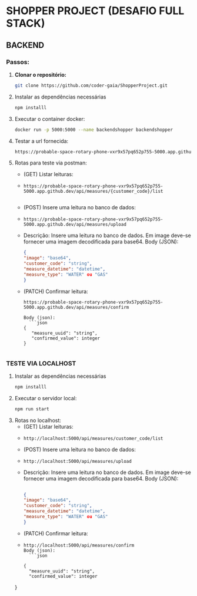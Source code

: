 # SHOPPER PROJECT (DESAFIO FULL STACK) #
## BACKEND ##
### Passos: ###
1. **Clonar o repositório:**
   ```bash
   git clone https://github.com/coder-gaia/ShopperProject.git
2. Instalar as dependências necessárias
    ```bash
    npm installl
3. Executar o container docker:
   ```bash
   docker run -p 5000:5000 --name backendshopper backendshopper
   
4. Testar a url fornecida:
   ```bash
   https://probable-space-rotary-phone-vxr9x57pq652p755-5000.app.github.dev
   
5. Rotas para teste via postman:
   
    - (GET) Listar leituras:
    - ```plaintext
      https://probable-space-rotary-phone-vxr9x57pq652p755-5000.app.github.dev/api/measures/{customer_code}/list
                 
    - (POST) Insere uma leitura no banco de dados:
    - ```plaintext
      https://probable-space-rotary-phone-vxr9x57pq652p755-5000.app.github.dev/api/measures/upload
    - Descrição: Insere uma leitura no banco de dados. Em image deve-se fornecer uma imagem decodificada para base64.
      Body (JSON):
         ```json
      {
        "image": "base64",
        "customer_code": "string",
        "measure_datetime": "datetime",
        "measure_type": "WATER" ou "GAS"
      }


   - (PATCH) Confirmar leitura:
     ```plaintext
     https://probable-space-rotary-phone-vxr9x57pq652p755-5000.app.github.dev/api/measures/confirm
     
     Body (json):
       ```json
     {
        "measure_uuid": "string",
        "confirmed_value": integer
     }

     
### TESTE VIA LOCALHOST ###

1. Instalar as dependências necessárias
    ```bash
    npm installl
    
 2. Executar o servidor local:
    ```bash
    npm run start
    
 3. Rotas no localhost:
    - (GET) Listar leituras:
    - ```plaintext
      http://localhost:5000/api/measures/customer_code/list

    - (POST) Insere uma leitura no banco de dados:
    - ```plaintext
      http://localhost:5000/api/measures/upload
    - Descrição: Insere uma leitura no banco de dados. Em image deve-se fornecer uma imagem decodificada para base64.
      Body (JSON):
        ```json
             
      {
        "image": "base64",
        "customer_code": "string",
        "measure_datetime": "datetime",
        "measure_type": "WATER" ou "GAS"
      }

    - (PATCH) Confirmar leitura:
    - ```plaintext
      http://localhost:5000/api/measures/confirm
      Body (json):
        ```json
      
      {
        "measure_uuid": "string",
        "confirmed_value": integer
     }

